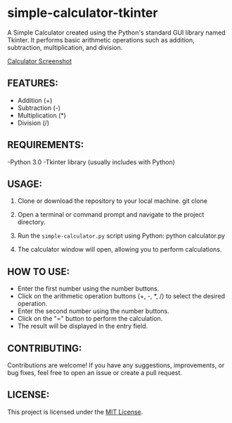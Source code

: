 # simple-calculator-tkinter
A Simple Calculator created using the Python's standard GUI library named Tkinter. It performs basic arithmetic operations such as addition, subtraction, multiplication, and division.

[Calculator Screenshot](simple-calculator.png)

## FEATURES:
-  Addition (+)
- Subtraction (-)
- Multiplication (*)
- Division (/)

## REQUIREMENTS:
-Python 3.0
-Tkinter library (usually includes with Python)

## USAGE:
1. Clone or download the repository to your local machine.
    git clone <repository-url>
3. Open a terminal or command prompt and navigate to the project directory.
4. Run the `simple-calculator.py` script using Python:
    python calculator.py

5. The calculator window will open, allowing you to perform calculations.

## HOW TO USE:
- Enter the first number using the number buttons.
- Click on the arithmetic operation buttons (+, -, *, /) to select the desired operation.
- Enter the second number using the number buttons.
- Click on the "=" button to perform the calculation.
- The result will be displayed in the entry field.

## CONTRIBUTING:
Contributions are welcome! If you have any suggestions, improvements, or bug fixes, feel free to open an issue or create a pull request.

## LICENSE:
This project is licensed under the [MIT License](LICENSE).
